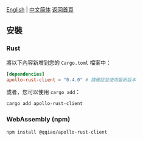 [English](../en/Installation.md) | [中文简体](../zh-CN/Installation.md)
[返回首頁](Home.md)

## 安裝

### Rust

將以下內容新增到您的 `Cargo.toml` 檔案中：

```toml
[dependencies]
apollo-rust-client = "0.4.0" # 請確認並使用最新版本
```

或者，您可以使用 `cargo add`：
```bash
cargo add apollo-rust-client
```

### WebAssembly (npm)

```bash
npm install @qqiao/apollo-rust-client
```
